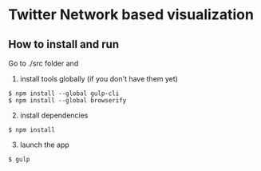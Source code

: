 # Twitter Network based visualization

## How to install and run

Go to ./src folder and

1. install tools globally (if you don't have them yet)

  ```
  $ npm install --global gulp-cli
  $ npm install --global browserify
  ```

2. install dependencies 

  ```
  $ npm install
  ```

3. launch the app

  ```
  $ gulp
  ```




